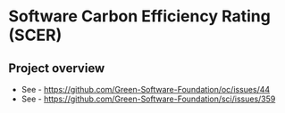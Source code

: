 # Software Carbon Efficiency Rating (SCER)

## Project overview
- See - https://github.com/Green-Software-Foundation/oc/issues/44
- See - https://github.com/Green-Software-Foundation/sci/issues/359
